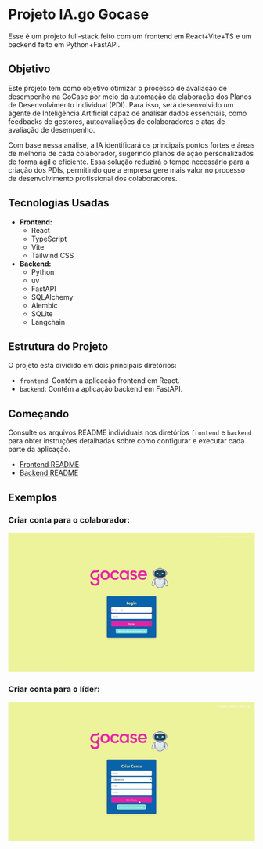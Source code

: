 # Projeto IA.go Gocase

Esse é um projeto full-stack feito com um frontend em React+Vite+TS e um backend feito em Python+FastAPI.

## Objetivo

Este projeto tem como objetivo otimizar o processo de avaliação de desempenho na GoCase por meio da automação da elaboração dos Planos de Desenvolvimento Individual (PDI). Para isso, será desenvolvido um agente de Inteligência Artificial capaz de analisar dados essenciais, como feedbacks de gestores, autoavaliações de colaboradores e atas de avaliação de desempenho.

Com base nessa análise, a IA identificará os principais pontos fortes e áreas de melhoria de cada colaborador, sugerindo planos de ação personalizados de forma ágil e eficiente. Essa solução reduzirá o tempo necessário para a criação dos PDIs, permitindo que a empresa gere mais valor no processo de desenvolvimento profissional dos colaboradores.

## Tecnologias Usadas

- **Frontend:**
  - React
  - TypeScript
  - Vite
  - Tailwind CSS
- **Backend:**
  - Python
  - uv
  - FastAPI
  - SQLAlchemy
  - Alembic
  - SQLite
  - Langchain

## Estrutura do Projeto

O projeto está dividido em dois principais diretórios:

- `frontend`: Contém a aplicação frontend em React.
- `backend`: Contém a aplicação backend em FastAPI.

## Começando

Consulte os arquivos README individuais nos diretórios `frontend` e `backend` para obter instruções detalhadas sobre como configurar e executar cada parte da aplicação.

- [Frontend README](./frontend/README.md)
- [Backend README](./backend/README.md)

## Exemplos

### Criar conta para o colaborador:

![Criar conta para o colaborador](./gifs/criarcolab.gif)

### Criar conta para o líder:

![Criar conta para o líder](./gifs/criarlider.gif)
